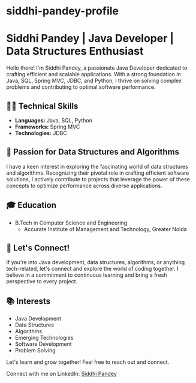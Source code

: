 # siddhi-pandey-profile
# Siddhi Pandey | Java Developer | Data Structures Enthusiast

Hello there! I'm Siddhi Pandey, a passionate Java Developer dedicated to crafting efficient and scalable applications. With a strong foundation in Java, SQL, Spring MVC, JDBC, and Python, I thrive on solving complex problems and contributing to optimal software performance.

## 👩‍💻 Technical Skills
- **Languages:** Java, SQL, Python
- **Frameworks:** Spring MVC
- **Technologies:** JDBC

## 🌱 Passion for Data Structures and Algorithms
I have a keen interest in exploring the fascinating world of data structures and algorithms. Recognizing their pivotal role in crafting efficient software solutions, I actively contribute to projects that leverage the power of these concepts to optimize performance across diverse applications.

## 🎓 Education
- B.Tech in Computer Science and Engineering
  - Accurate Institute of Management and Technology, Greater Noida

## 🚀 Let's Connect!
If you're into Java development, data structures, algorithms, or anything tech-related, let's connect and explore the world of coding together. I believe in a commitment to continuous learning and bring a fresh perspective to every project.

## 📚 Interests
- Java Development
- Data Structures
- Algorithms
- Emerging Technologies
- Software Development
- Problem Solving

Let's learn and grow together! Feel free to reach out and connect.

Connect with me on LinkedIn: [Siddhi Pandey](https://www.linkedin.com/in/siddhi-pandey/)
